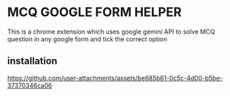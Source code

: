 # MCQ GOOGLE FORM HELPER
This is a chrome extension which uses google gemini API to solve MCQ question in any google form and tick the correct option
## installation
 


https://github.com/user-attachments/assets/be685b61-0c5c-4d00-b5be-37370346ca06

